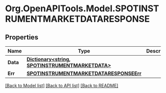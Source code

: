 # Org.OpenAPITools.Model.SPOTINSTRUMENTMARKETDATARESPONSE

## Properties

Name | Type | Description | Notes
------------ | ------------- | ------------- | -------------
**Data** | [**Dictionary&lt;string, SPOTINSTRUMENTMARKETDATA&gt;**](SPOTINSTRUMENTMARKETDATA.md) |  | [optional] 
**Err** | [**SPOTINSTRUMENTMARKETDATARESPONSEErr**](SPOTINSTRUMENTMARKETDATARESPONSEErr.md) |  | [optional] 

[[Back to Model list]](../README.md#documentation-for-models) [[Back to API list]](../README.md#documentation-for-api-endpoints) [[Back to README]](../README.md)

